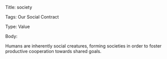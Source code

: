 Title:  society

Tags:   Our Social Contract

Type:   Value

Body: 

Humans are inherently social creatures, forming societies in order to foster productive cooperation towards shared goals. 
